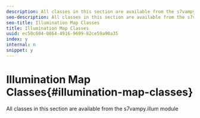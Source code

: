 ```yaml
---
description: All classes in this section are available from the s7vampy.illum module
seo-description: All classes in this section are available from the s7vampy.illum module
seo-title: Illumination Map Classes
title: Illumination Map Classes
uuid: ec50c604-0864-4916-9699-82ce59a90a35
index: y
internal: n
snippet: y
---
```


# Illumination Map Classes{#illumination-map-classes}

All classes in this section are available from the s7vampy.illum module

